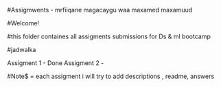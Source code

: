 #Assigmwents - mrfiiqane     magacaygu waa maxamed maxamuud

#Welcome!

#this folder containes all assigments submissions for Ds & ml bootcamp


#jadwalka 

Assigment 1 - Done
Assigment 2 -


#Note$ = each assigment i will try to add descriptions , readme, answers